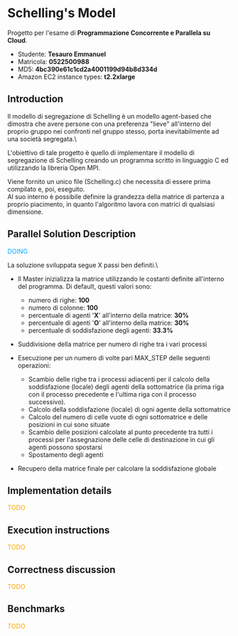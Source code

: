 # Schelling's Model

Progetto per l'esame di **Programmazione Concorrente e Parallela su Cloud**.

- Studente: **Tesauro Emmanuel**
- Matricola: **0522500988**
- MD5: **4bc390e61c1cd2a4001199d94b8d334d**
- Amazon EC2 instance types: **t2.2xlarge**

## Introduction

Il modello di segregazione di Schelling è un modello agent-based che dimostra che avere persone con una preferenza "lieve" all'interno del proprio gruppo nei confronti nel gruppo stesso, porta inevitabilmente ad una società segregata.\

L'obiettivo di tale progetto è quello di implementare il modello di segregazione di Schelling creando un programma scritto in linguaggio C ed utilizzando la libreria Open MPI.

Viene fornito un unico file (Schelling.c) che necessita di essere prima compilato e, poi, eseguito.\
Al suo interno è possibile definire la grandezza della matrice di partenza a proprio piacimento, in quanto l'algoritmo lavora con matrici di qualsiasi dimensione.

## Parallel Solution Description

<p style="color: #00aaff;"> DOING </p>
La soluzione sviluppata segue X passi ben definiti.\

- Il Master inizializza la matrice utilizzando le costanti definite all'interno del programma. Di default, questi valori sono:

  - numero di righe: **100**
  - numero di colonne: **100**
  - percentuale di agenti '**X**' all'interno della matrice: **30%**
  - percentuale di agenti '**O**' all'interno della matrice: **30%**
  - percentuale di soddisfazione degli agenti: **33.3%**

- Suddivisione della matrice per numero di righe tra i vari processi
- Esecuzione per un numero di volte pari MAX_STEP delle seguenti operazioni:

  - Scambio delle righe tra i processi adiacenti per il calcolo della soddisfazione (locale) degli agenti della sottomatrice (la prima riga con il processo precedente e l'ultima riga con il processo successivo).
  - Calcolo della soddisfazione (locale) di ogni agente della sottomatrice
  - Calcolo del numero di celle vuote di ogni sottomatrice e delle posizioni in cui sono situate
  - Scambio delle posizioni calcolate al punto precedente tra tutti i processi per l'assegnazione delle celle di destinazione in cui gli agenti possono spostarsi
  - Spostamento degli agenti

- Recupero della matrice finale per calcolare la soddisfazione globale

## Implementation details

<p style="color: orange;"> TODO </p>

## Execution instructions

<p style="color: orange;"> TODO </p>

## Correctness discussion

<p style="color: orange;"> TODO </p>

## Benchmarks

<p style="color: orange;"> TODO </p>
